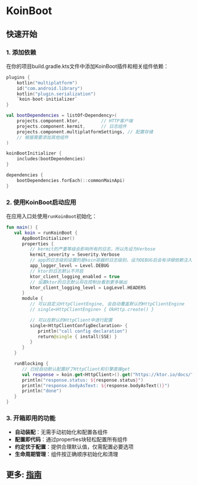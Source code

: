 # KoinBoot

## 快速开始

### 1. 添加依赖

在你的项目build.gradle.kts文件中添加KoinBoot插件和相关组件依赖：

```kotlin
plugins {
    kotlin("multiplatform")
    id("com.android.library")
    kotlin("plugin.serialization")
    `koin-boot-initializer`
}

val bootDependencies = listOf<Dependency>(
    projects.component.ktor,        // HTTP客户端
    projects.component.kermit,      // 日志组件
    projects.component.multiplatformSettings, // 配置存储
    // 根据需要添加其他组件
)

koinBootInitializer {
    includes(bootDependencies)
}

dependencies {
    bootDependencies.forEach(::commonMainApi)
}
```

### 2. 使用KoinBoot启动应用

在应用入口处使用`runKoinBoot`初始化：

```kotlin
fun main() {
   val koin = runKoinBoot {
      AppBootInitializer()
      properties {
         // kermit的严重等级会影响所有的日志，所以先设为Verbose
         kermit_severity = Severity.Verbose
         // app的日志级别设置的是koin容器的日志级别，设为DEBUG后会有详细依赖注入信息
         app_logger_level = Level.DEBUG
         // ktor的日志默认不开启
         ktor_client_logging_enabled = true
         // 设置ktor的日志默认将在控制台看到更多输出
         ktor_client_logging_level = LogLevel.HEADERS
      }
      module {
         // 可以自定义HttpClientEngine, 会自动覆盖默认的HttpClientEngine
         // single<HttpClientEngine> { OkHttp.create() }

         // 可以在默认的HttpClient中进行配置
         single<HttpClientConfigDeclaration> {
            println("call config declaration")
            return@single { install(SSE) }
         }
      }
   }

   runBlocking {
      // 已经自动默认配置好了HttpClient和引擎直接get
      val response = koin.get<HttpClient>().get("https://ktor.io/docs/")
      println("response.status: ${response.status}")
      println("response.bodyAsText: ${response.bodyAsText()}")
      println("done")
   }
}
```

### 3. 开箱即用的功能

- **自动装配**：无需手动初始化和配置各组件
- **配置即代码**：通过properties块轻松配置所有组件
- **约定优于配置**：提供合理默认值，仅需配置必要选项
- **生命周期管理**：组件按正确顺序初始化和清理

## 更多: [指南](GUIDE.md)
